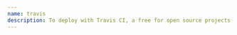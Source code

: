 ```yaml
---
name: travis
description: To deploy with Travis CI, a free for open source projects build server, sign in via your GitHub account, granting Travis access to view your repositories, and then enable the build server for your repository by toggling the switch next to your repositories name in the list displayed.
---
```

